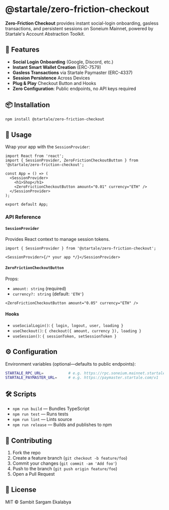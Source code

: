# @startale/zero-friction-checkout

**Zero-Friction Checkout** provides instant social-login onboarding, gasless transactions, and persistent sessions on Soneium Mainnet, powered by Startale's Account Abstraction Toolkit.

## 🚀 Features

- **Social Login Onboarding** (Google, Discord, etc.)  
- **Instant Smart Wallet Creation** (ERC-7579)  
- **Gasless Transactions** via Startale Paymaster (ERC-4337)  
- **Session Persistence** Across Devices  
- **Plug & Play** Checkout Button and Hooks  
- **Zero Configuration**: Public endpoints, no API keys required  

## 📦 Installation

```bash
npm install @startale/zero-friction-checkout
```

## 🔧 Usage

Wrap your app with the `SessionProvider`:

```tsx
import React from 'react';
import { SessionProvider, ZeroFrictionCheckoutButton } from '@startale/zero-friction-checkout';

const App = () => (
  <SessionProvider>
    <h1>Shop</h1>
    <ZeroFrictionCheckoutButton amount="0.01" currency="ETH" />
  </SessionProvider>
);

export default App;
```

### API Reference

#### `SessionProvider`

Provides React context to manage session tokens.

```tsx
import { SessionProvider } from '@startale/zero-friction-checkout';

<SessionProvider>{/* your app */}</SessionProvider>
```

#### `ZeroFrictionCheckoutButton`

Props:

- `amount: string` (required)  
- `currency?: string` (default: `'ETH'`)  

```tsx
<ZeroFrictionCheckoutButton amount="0.05" currency="ETH" />
```

#### Hooks

- `useSocialLogin()`: `{ login, logout, user, loading }`  
- `useCheckout()`: `{ checkout({ amount, currency }), loading }`  
- `useSession()`: `{ sessionToken, setSessionToken }`

## ⚙️ Configuration

Environment variables (optional—defaults to public endpoints):

```bash
STARTALE_RPC_URL=           # e.g. https://rpc.soneium.mainnet.startale.com
STARTALE_PAYMASTER_URL=     # e.g. https://paymaster.startale.com/v1
```

## 🛠️ Scripts

- `npm run build` — Bundles TypeScript  
- `npm run test` — Runs tests  
- `npm run lint` — Lints source  
- `npm run release` — Builds and publishes to npm  

## 🤝 Contributing

1. Fork the repo  
2. Create a feature branch (`git checkout -b feature/foo`)  
3. Commit your changes (`git commit -am 'Add foo'`)  
4. Push to the branch (`git push origin feature/foo`)  
5. Open a Pull Request

## 📄 License

MIT © Sambit Sargam Ekalabya
